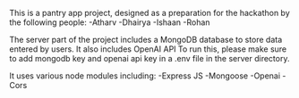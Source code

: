 This is a pantry app project, designed as a preparation for the hackathon by the following people:
-Atharv
-Dhairya
-Ishaan
-Rohan

The server part of the project includes a MongoDB database to store data entered by users. 
It also includes OpenAI API
To run this, please make sure to add mongodb key and openai api key in a .env file in the server directory.

It uses various node modules including:
-Express JS
-Mongoose
-Openai
-Cors